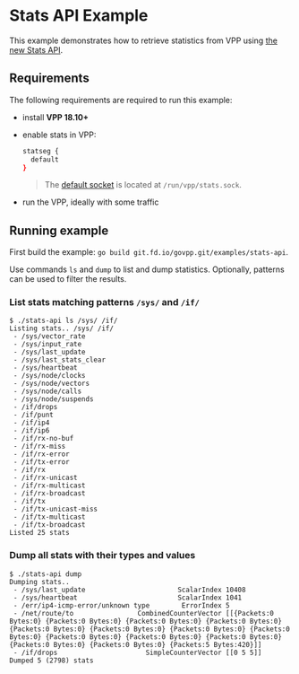 # Stats API Example

This example demonstrates how to retrieve statistics from VPP using [the new Stats API](https://github.com/FDio/vpp/blob/master/src/vpp/stats/stats.md).

## Requirements

The following requirements are required to run this example:

- install **VPP 18.10+**
- enable stats in VPP:

  ```sh
  statseg {
  	default
  }
  ``` 
  > The [default socket](https://wiki.fd.io/view/VPP/Command-line_Arguments#.22statseg.22_parameters) is located at `/run/vpp/stats.sock`.
- run the VPP, ideally with some traffic

## Running example

First build the example: `go build git.fd.io/govpp.git/examples/stats-api`. 

Use commands `ls` and `dump` to list and dump statistics. Optionally, patterns can be used to filter the results.

### List stats matching patterns `/sys/` and `/if/`
```
$ ./stats-api ls /sys/ /if/
Listing stats.. /sys/ /if/
 - /sys/vector_rate
 - /sys/input_rate
 - /sys/last_update
 - /sys/last_stats_clear
 - /sys/heartbeat
 - /sys/node/clocks
 - /sys/node/vectors
 - /sys/node/calls
 - /sys/node/suspends
 - /if/drops
 - /if/punt
 - /if/ip4
 - /if/ip6
 - /if/rx-no-buf
 - /if/rx-miss
 - /if/rx-error
 - /if/tx-error
 - /if/rx
 - /if/rx-unicast
 - /if/rx-multicast
 - /if/rx-broadcast
 - /if/tx
 - /if/tx-unicast-miss
 - /if/tx-multicast
 - /if/tx-broadcast
Listed 25 stats
```

### Dump all stats with their types and values
```
$ ./stats-api dump
Dumping stats..
 - /sys/last_update                       ScalarIndex 10408
 - /sys/heartbeat                         ScalarIndex 1041
 - /err/ip4-icmp-error/unknown type        ErrorIndex 5
 - /net/route/to                CombinedCounterVector [[{Packets:0 Bytes:0} {Packets:0 Bytes:0} {Packets:0 Bytes:0} {Packets:0 Bytes:0} {Packets:0 Bytes:0} {Packets:0 Bytes:0} {Packets:0 Bytes:0} {Packets:0 Bytes:0} {Packets:0 Bytes:0} {Packets:0 Bytes:0} {Packets:0 Bytes:0} {Packets:0 Bytes:0} {Packets:0 Bytes:0} {Packets:5 Bytes:420}]]
 - /if/drops                      SimpleCounterVector [[0 5 5]]
Dumped 5 (2798) stats
```
